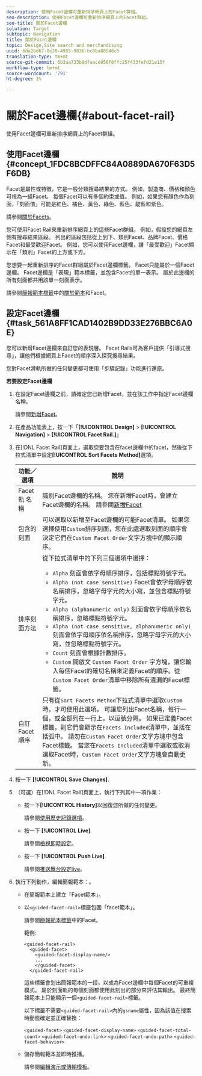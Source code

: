 ```yaml
---
description: 使用Facet邊欄可重新排序網頁上的Facet群組。
seo-description: 使用Facet邊欄可重新排序網頁上的Facet群組。
seo-title: 關於Facet邊欄
solution: Target
subtopic: Navigation
title: 關於Facet邊欄
topic: Design,Site search and merchandising
uuid: 6da2bd67-8c20-4955-9836-bc8ba88546c5
translation-type: tm+mt
source-git-commit: 6b3aa733b0dfaace956f0ffc25f433fefd21e15f
workflow-type: tm+mt
source-wordcount: '791'
ht-degree: 1%

---
```



# 關於Facet邊欄{#about-facet-rail}

使用Facet邊欄可重新排序網頁上的Facet群組。

## 使用Facet邊欄{#concept_1FDC8BCDFFC84A0889DA670F63D5F6DB}

Facet是屬性或特徵，它是一般分類搜尋結果的方式。 例如，製造商、價格和顏色可視為一組Facet。 每個Facet可以有多個約束或值。 例如，如果您有顏色作為刻面，「刻面值」可能是紅色、橘色、黃色、綠色、藍色、靛藍和紫色。

請參閱[關於Facets](../c-about-design-menu/c-about-facets.md#concept_FA912B3B41EE493DB2F492D188457FF5)。

您可使用Facet Rail來重新排序網頁上的這些Facet群組。 例如，假設您的網頁左側有搜尋結果區段。 列出的區段包括從上到下、類別Facet、品牌Facet、價格Facet和最受歡迎Facet。 例如，您可以使用Facet邊欄，讓「最受歡迎」Facet顯示在「類別」Facet的上方或下方。

您想要一起重新排序的Facet群組屬於Facet邊欄標籤。 Facet只能屬於一個Facet邊欄。 Facet邊欄是「表現」範本標籤，並包含Facet的單一表示。 屬於此邊欄的所有刻面都共用該單一刻面表示。

請參閱[簡報範本標籤](../c-appendices/c-templates.md#reference_F1BBF616BCEC4AD7B2548ECD3CA74C64)中的[關於範本](../c-about-design-menu/c-about-templates.md#concept_06EB481B14864E18A8AE2BCD1D6EF0B5)和Facet。

## 設定Facet邊欄{#task_561A8FF1CAD1402B9DD33E276BBC6A0E}

您可以新增Facet邊欄來自訂您的表現層。 Facet Rails可為客戶提供「引導式搜尋」，讓他們根據網頁上Facet的順序深入探究搜尋結果。

<!-- 

t_configuring_facet_rail.xml

-->

您對Facet滑軌所做的任何變更都可使用「步驟記錄」功能進行還原。

**若要設定Facet邊欄**

1. 在設定Facet邊欄之前，請確定您已新增Facet，並在該工作中指定Facet邊欄名稱。

   請參閱[新增Facet](../c-about-design-menu/c-about-facets.md#task_FC07BFFA62CA4B718D6CBF4F2855C89B)。
1. 在產品功能表上，按一下「**[!UICONTROL Design]** > **[!UICONTROL Navigation]** > **[!UICONTROL Facet Rail.]**」
1. 在[!DNL Facet Rail]頁面上，選取您要包含在facet邊欄中的facet，然後從下拉式清單中設定&#x200B;**[!UICONTROL Sort Facets Method]**&#x200B;選項。

   <!-- 
   r_facet_rail_options.xml
   -->

   | 功能／選項 | 說明 |
   |--- |--- |
   | Facet 軌 名稱 | 識別Facet邊欄的名稱。  您在新增Facet時，會建立Facet邊欄的名稱。  請參閱[新增Facet](../c-about-design-menu/c-about-facets.md#task_FC07BFFA62CA4B718D6CBF4F2855C89B) |
   | 包含的刻面 | 可以選取以新增至Facet邊欄的可能Facet清單。  如果您選擇使用`Custom`排序刻面，您在此處選取刻面的順序會決定它們在`Custom Facet Order`文字方塊中的顯示順序。 |
   | 排序刻面方法 | 從下拉式清單中的下列三個選項中選擇：<ul><li>`Alpha` 刻面會依字母順序排序，包括標點符號字元。</li><li>`Alpha (not case sensitive)` Facet會依字母順序依名稱排序，忽略字母字元的大小寫，並包含標點符號字元。 </li><li>`Alpha (alphanumeric only)` 刻面會依字母順序依名稱排序，忽略標點符號字元。 </li><li>`Alpha (not case sensitive, alphanumeric only)` 刻面會依字母順序依名稱排序，忽略字母字元的大小寫，並忽略標點符號字元。 </li><li>`Count` 刻面會根據計數排序。 </li><li>`Custom` 開啟文 `Custom Facet Order` 字方塊，讓您輸入每個Facet的確切名稱來定義Facet的順序。從`Custom Facet Order`清單中移除所有遺漏的Facet標籤。</li></ul> |
   | 自訂Facet順序 | 只有從`Sort Facets Method`下拉式清單中選取`Custom`時，才可使用此選項。  可讓您列出Facet名稱，每行一個，或全部列在一行上，以逗號分隔。 如果已定義Facet標籤，則它們會顯示在`Facets Included`清單中，並括在括弧中。  請勿在`Custom Facet Order`文字方塊中包含Facet標籤。  當您在`Facets Included`清單中選取或取消選取Facet時，`Custom Facet Order`文字方塊會自動更新。 |

1. 按一下 **[!UICONTROL Save Changes]**.
1. （可選）在[!DNL Facet Rail]頁面上，執行下列其中一項作業：

   * 按一下&#x200B;**[!UICONTROL History]**&#x200B;以回復您所做的任何變更。

      請參閱[使用歷史記錄選項](../t-using-the-history-option.md#task_70DD3F87A67242BBBD2CB27156F43002)。

   * 按一下 **[!UICONTROL Live]**.

      請參閱[檢視即時設定](../c-about-staging.md#task_401A0EBDB5DB4D4CA933CBA7BECDC10F)。

   * 按一下 **[!UICONTROL Push Live]**.

      請參閱[推送舞台設定live](../c-about-staging.md#task_44306783B4C0408AAA58B471DAF2D9A4)。

1. 執行下列動作，編輯簡報範本：。

   * 在簡報範本上建立「Facet範本」。
   * 以`<guided-facet-rail>`標籤包圍「facet範本」。

      請參閱[簡報範本標籤](../c-appendices/c-templates.md#reference_F1BBF616BCEC4AD7B2548ECD3CA74C64)中的Facet。

      範例:  

      ```
      <guided-facet-rail>
        <guided-facet>
          <guided-facet-display-name/>
          ...
          </guided-facet>
        </guided-facet-rail>
      ```

      這些標籤會划出簡報範本的一段，以成為Facet邊欄中每個Facet的可重複模式。 屬於刻面軌的每個刻面都使用此刻出的部分來評估其輸出。 最終簡報範本上只能顯示一個`<guided-facet-rail>`標籤。

      以下標籤不需要`<guided-facet-rail>`內的`gsname`屬性，因為該值在搜索時動態確定並正確替換：

      `<guided-facet>`
      `<guided-facet-display-name>`
      `<guided-facet-total-count>`
      `<guided-facet-undo-link>`
      `<guided-facet-undo-path>`
      `<guided-facet-behavior>`

   * 儲存簡報範本並即時推播。

      請參閱[編輯演示或傳輸模板](../c-about-design-menu/c-about-templates.md#task_800E0E2265C34C028C92FEB5A1243EC3)。
